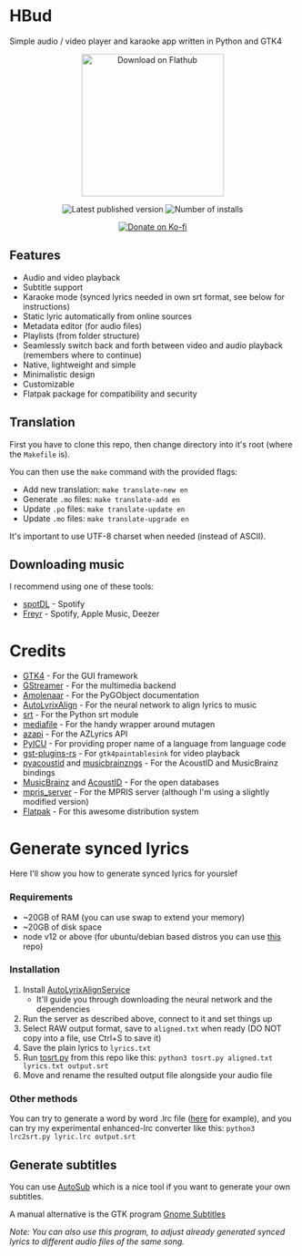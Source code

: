 # HBud
Simple audio / video player and karaoke app written in Python and GTK4

<p align="center"><a href="https://beta.flathub.org/apps/io.github.swanux.hbud" align="center"><img width="250" alt='Download on Flathub' src='https://raw.githubusercontent.com/swanux/hbud/master/Screenshots/flatpak-badge-new.svg'/></a></p>
<p align="center">
<picture>
  <source media="(prefers-color-scheme: dark)" srcset="https://img.shields.io/flathub/v/io.github.swanux.hbud?label=HBud&style=for-the-badge">
  <source media="(prefers-color-scheme: light)" srcset="https://img.shields.io/flathub/v/io.github.swanux.hbud?label=HBud&style=for-the-badge">
  <img alt="Latest published version" src="https://img.shields.io/flathub/v/io.github.swanux.hbud?label=HBud&style=for-the-badge">
</picture>
<picture>
  <source media="(prefers-color-scheme: dark)" srcset="https://img.shields.io/flathub/downloads/io.github.swanux.hbud?logo=Flatpak&logoColor=white&style=for-the-badge">
  <source media="(prefers-color-scheme: light)" srcset="https://img.shields.io/flathub/downloads/io.github.swanux.hbud?logo=Flatpak&logoColor=white&style=for-the-badge">
  <img alt="Number of installs" src="https://img.shields.io/flathub/downloads/io.github.swanux.hbud?logo=Flatpak&logoColor=white&style=for-the-badge">
</picture>
</p>
<p align="center"><a href="https://ko-fi.com/O5O5JN9T5" align="center"><img alt='Donate on Ko-fi' src='https://ko-fi.com/img/githubbutton_sm.svg'/></a></p>

## Features
- Audio and video playback
- Subtitle support
- Karaoke mode (synced lyrics needed in own srt format, see below for instructions)
- Static lyric automatically from online sources
- Metadata editor (for audio files)
- Playlists (from folder structure)
- Seamlessly switch back and forth between video and audio playback (remembers where to continue)
- Native, lightweight and simple
- Minimalistic design
- Customizable
- Flatpak package for compatibility and security

## Translation

First you have to clone this repo, then change directory into it's root (where the `Makefile` is).

You can then use the `make` command with the provided flags:

- Add new translation: `make translate-new en`
- Generate `.mo` files: `make translate-add en`
- Update `.po` files: `make translate-update en`
- Update `.mo` files: `make translate-upgrade en`

It's important to use UTF-8 charset when needed (instead of ASCII).

## Downloading music

I recommend using one of these tools:
* [spotDL](https://github.com/spotDL/spotify-downloader) - Spotify
* [Freyr](https://github.com/miraclx/freyr-js) - Spotify, Apple Music, Deezer

# Credits
* [GTK4](https://www.gtk.org) - For the GUI framework
* [GStreamer](https://gstreamer.freedesktop.org/) - For the multimedia backend
* [Amolenaar](https://amolenaar.github.io/pgi-docgen/) - For the PyGObject documentation
* [AutoLyrixAlign](https://github.com/chitralekha18/AutoLyrixAlign) - For the neural network to align lyrics to music
* [srt](https://github.com/cdown/srt) - For the Python srt module
* [mediafile](https://github.com/beetbox/mediafile) - For the handy wrapper around mutagen
* [azapi](https://github.com/elmoiv/azapi) - For the AZLyrics API
* [PyICU](https://gitlab.pyicu.org/main/pyicu) - For providing proper name of a language from language code
* [gst-plugins-rs](https://gitlab.freedesktop.org/gstreamer/gst-plugins-rs) - For `gtk4paintablesink` for video playback
* [pyacoustid](https://github.com/beetbox/pyacoustid) and [musicbrainzngs](https://github.com/alastair/python-musicbrainzngs) - For the AcoustID and MusicBrainz bindings
* [MusicBrainz](https://beta.musicbrainz.org/) and [AcoustID](https://acoustid.org/) - For the open databases
* [mpris_server](https://github.com/alexdelorenzo/mpris_server) - For the MPRIS server (although I'm using a slightly modified version)
* [Flatpak](https://flatpak.org/) - For this awesome distribution system

# Generate synced lyrics

Here I'll show you how to generate synced lyrics for yourslef

### Requirements

* ~20GB of RAM (you can use swap to extend your memory)
* ~20GB of disk space
* node v12 or above (for ubuntu/debian based distros you can use [this](https://github.com/nodesource/distributions) repo)

### Installation

1. Install [AutoLyrixAlignService](https://github.com/gazugafan/AutoLyrixAlignService)
    - It'll guide you through downloading the neural network and the dependencies
2. Run the server as described above, connect to it and set things up
3. Select RAW output format, save to `aligned.txt` when ready (DO NOT copy into a file, use Ctrl+S to save it)
4. Save the plain lyrics to `lyrics.txt`
5. Run [tosrt.py](https://github.com/swanux/hbud/blob/master/tools/) from this repo like this: `python3 tosrt.py aligned.txt lyrics.txt output.srt`
7. Move and rename the resulted output file alongside your audio file

### Other methods

You can try to generate a word by word .lrc file ([here](https://lrcgenerator.com) for example), and you can try my experimental enhanced-lrc converter like this: `python3 lrc2srt.py lyric.lrc output.srt`

## Generate subtitles

You can use [AutoSub](https://github.com/abhirooptalasila/AutoSub) which is a nice tool if you want to generate your own subtitles.

A manual alternative is the GTK program [Gnome Subtitles](https://gnomesubtitles.org)

*Note: You can also use this program, to adjust already generated synced lyrics to different audio files of the same song.*
